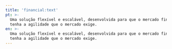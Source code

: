```yaml
---
title: 'financial:text'
pt: >-
  Uma solução flexível e escalável, desenvolvida para que o mercado financeiro
  tenha a agilidade que o mercado exige.
en: >-
  Uma solução flexível e escalável, desenvolvida para que o mercado financeiro
  tenha a agilidade que o mercado exige.
---
```


